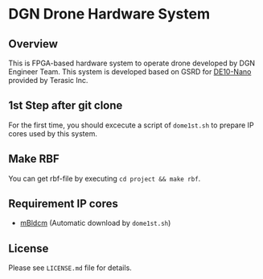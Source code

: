 DGN Drone Hardware System
=========================

Overview
--------
This is FPGA-based hardware system to operate drone developed by DGN
Engineer Team.
This system is developed based on GSRD for [DE10-Nano][de10nano] provided by
Terasic Inc.

[de10nano]:https://www.terasic.com.tw/cgi-bin/page/archive.pl?Language=English&No=1046

1st Step after git clone
------------------------
For the first time, you should excecute a script of `dome1st.sh` to prepare
IP cores used by this system.

Make RBF
--------
You can get rbf-file by executing `cd project && make rbf`.

Requirement IP cores
--------------------
* [mBldcm][mBldcm] (Automatic download by `dome1st.sh`)

[mBldcm]:https://github.com/nagasuk/mBldcm

License
-------
Please see `LICENSE.md` file for details.

